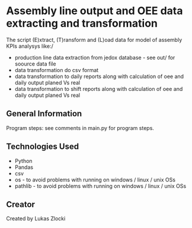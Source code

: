 # Assembly line  output and OEE data extracting and transformation 

The script (E)xtract, (T)ransform and (L)oad data for model of assembly KPIs analysys like:/
* production line data extraction from jedox database - see out/ for soource data file
* data transformation do csv format
* data transformation to daily reports along with calculation of oee and daily output planed Vs real
* data transformation to shift reports along with calculation of oee and daily output planed Vs real

## General Information

Program steps:
see comments in main.py for program steps.


## Technologies Used

* Python
* Pandas
* csv 
* os - to avoid problems with running on windows / linux / unix OSs
* pathlib - to avoid problems with running on windows / linux / unix OSs


## Creator

Created by Lukas Zlocki  
